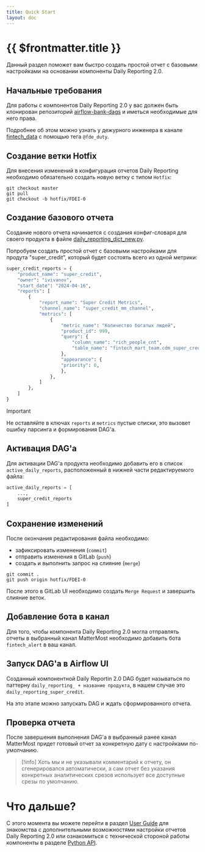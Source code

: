 ```yaml
---
title: Quick Start
layout: doc
---
```


# {{ $frontmatter.title }}

Данный раздел поможет вам быстро создать простой отчет с базовыми настройками на основании компоненты Daily Reporting 2.0.


## Начальные требования
Для работы с компонентов Daily Reporting 2.0 у вас должен быть клонирован репозиторий 
[airflow-bank-dags]() и иметься необходимые для него права.

Подробнее об этом можно узнать у дежурного инженера в канале [fintech_data]() с помощью тега `@fde_duty`.

## Создание ветки Hotfix
Для внесения изменений в конфигурация отчетов Daily Reporting необходимо обязательно
создать новую ветку с типом `Hotfix`:

```commandline
git checkout master
git pull
git checkout -b hotfix/FDEI-0
```

## Создание базового отчета
Создание нового отчета начинается с создания конфиг-словаря для своего продукта в файле [daily_reporting_dict_new.py]().

Попробуем создать простой отчет с базовыми настройками для продута "super_credit", 
который будет состоять всего из одной метрики:

```python {5-23}
super_credit_reports = {
    "product_name": "super_credit", 
    "owner": "ivivanov",          
    "start_date": "2024-04-16",    
    "reports": [
        {
            "report_name": "Super Credit Metrics",
            "channel_name": "super_credit_mm_channel",
            "metrics": [
    	        {
                    "metric_name": "Количество богатых людей",
                    "product_id": 999,
                    "query": {
                        "column_name": "rich_people_cnt",
                        "table_name": "fintech_mart_team.cdm_super_credit_table",
                    },
                    "appearance": {
                    "priority": 0,
                    },
                },
            ]
        },
    ]             
}
```

> [!important]
> Не оставляйте в ключах `reports` и `metrics`  пустые списки, это вызовет ошибку парсинга и формирования DAG'а.

## Активация DAG'а

Для активации DAG'а продукта необходимо добавить его в список `active_daily_reports`,
расположенный в нижней части редактируемого файла:

```python
active_daily_reports = [
    ...,
 	super_credit_reports
]
```

## Сохранение изменений
После окончания редактирования файла необходимо:
 - зафиксировать изменения (`commit`)
 - отправить изменения в GitLab (`push`)
 - создать и выполнить запрос на слияние (`merge`)

```commandline
git commit .
git push origin hotfix/FDEI-0
```

После этого в GitLab UI необходимо создать `Merge Request` и завершить слияние веток.

## Добавление бота в канал

Для того, чтобы компонента Daily Reporting 2.0 могла отправлять отчеты в 
выбранный канал MatterMost необходимо добавить бота `fintech_alert` в ваш канал.

<MDImage 
    src="/assets/image/fintech_alert_check.png" 
    height=300 
    caption="Бот должен быть участником канала"
/>

## Запуск DAG'а в Airflow UI

Созданный компонентной Daily Reportin 2.0 DAG будет называться по паттерну `daily_reporting_ + название продукта`, в нашем случае это `daily_reporting_super_credit`.

На это этапе можно запускать DAG и ждать сформированного отчета.

<MDImage 
    src="/assets/image/daily_reporting_quick_start_2.png" 
    height=300 
    caption="Не забудьте снять DAG с паузы"
/>

## Проверка отчета
После завершения выполнения DAG'а в выбранный ранее канал MatterMost придет 
готовый отчет за конкретную дату с настройками по-умолчанию.

<MDImage 
    src="/assets/image/daily_reporting_quick_start_3.png"  
    caption="Не забудьте снять DAG с паузы"
/>

> [!info]
> Хоть мы и не указывали комментарий к отчету, он сгенерировался автоматически, а сам отчет без указания конкретных аналитических срезов использует все доступные срезы по умолчанию.

# Что дальше?
С этого момента вы можете перейти в раздел [User Guide](user_guide.html) для знакомства с 
дополнительными возможностями настройки отчетов Daily Reporting 2.0 или ознакомиться с 
технической стороной работы компоненты в разделе [Python API](python_api.html).